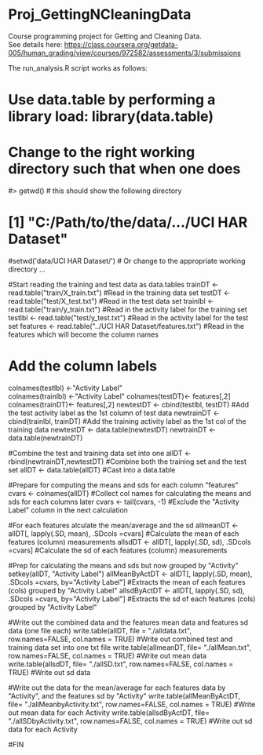 Proj_GettingNCleaningData
=========================

Course programming project for Getting and Cleaning Data.  
See details here: https://class.coursera.org/getdata-005/human_grading/view/courses/972582/assessments/3/submissions


The run_analysis.R script works as follows:

# Use data.table by performing a library load:  library(data.table)

# Change to the right working directory such that when one does
#> getwd() # this should show the following directory
# [1] "C:/Path/to/the/data/.../UCI HAR Dataset"
#setwd('data/UCI HAR Dataset/')  # Or change to the appropriate working directory ... 

#Start reading the training and test data as data.tables
trainDT <- read.table("train/X_train.txt")   #Read in the training data set
testDT <- read.table("test/X_test.txt")      #Read in the test data set
trainlbl <- read.table("train/y_train.txt")  #Read in the activity label for the training set
testlbl <- read.table("test/y_test.txt")     #Read in the activity label for the test set
features <- read.table("../UCI HAR Dataset/features.txt") #Read in the features which will become the column names 

# Add the column labels
colnames(testlbl) <-"Activity Label"  
colnames(trainlbl) <-"Activity Label"
colnames(testDT)<- features[,2]
colnames(trainDT)<- features[,2]
newtestDT <- cbind(testlbl, testDT)         #Add the test activity label as the 1st column of test data
newtrainDT <- cbind(trainlbl, trainDT)      #Add the training activity label as the 1st col of the training data
newtestDT <- data.table(newtestDT)
newtrainDT <- data.table(newtrainDT)

#Combine the test and training data set into one
allDT <- rbind(newtrainDT,newtestDT)        #Combine both the training set and the test set
allDT <- data.table(allDT)                  #Cast into a data.table

#Prepare for computing the means and sds for each column "features"
cvars <- colnames(allDT)                    #Collect col names for calculating the means and sds for each columns later 
cvars <- tail(cvars, -1)                    #Exclude the "Activity Label" column in the next calculation

#For each features alculate the mean/average and the sd 
allmeanDT <- allDT[, lapply(.SD, mean), .SDcols =cvars]         #Calculate the mean of each features (column) measurements
allsdDT   <- allDT[, lapply(.SD, sd), .SDcols =cvars]           #Calculate the sd of each features (column) measurements

#Prep for calculating the means and sds but now grouped by "Activity"
setkey(allDT, "Activity Label")
allMeanByActDT <- allDT[, lapply(.SD, mean), .SDcols =cvars, by="Activity Label"]         #Extracts the mean of each features (cols) grouped by "Activity Label"
allsdByActDT   <- allDT[, lapply(.SD, sd), .SDcols =cvars, by="Activity Label"]           #Extracts the sd of each features (cols) grouped by "Activity Label"

#Write out the combined data and the features mean data and features sd data (one file each)
write.table(allDT, file = "./alldata.txt", row.names=FALSE, col.names = TRUE)                #Write out combined test and training data set into one txt file
write.table(allmeanDT, file= "./allMean.txt", row.names=FALSE, col.names = TRUE)   #Write out mean data
write.table(allsdDT, file= "./allSD.txt", row.names=FALSE, col.names = TRUE)       #Write out sd data

#Write out the data for the mean/average for each features data by "Activity", and the features sd by "Activity"
write.table(allMeanByActDT, file= "./allMeanbyActivity.txt", row.names=FALSE, col.names = TRUE)   #Write out mean data for each Activity
write.table(allsdByActDT, file= "./allSDbyActivity.txt", row.names=FALSE, col.names = TRUE)       #Write out sd data for each Activity

#FIN
